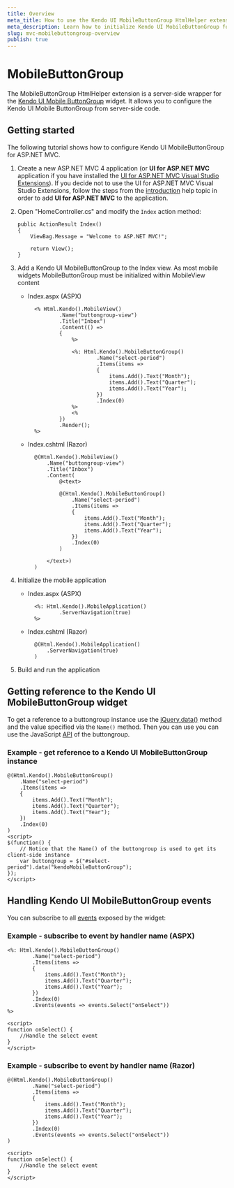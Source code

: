 ```yaml
---
title: Overview
meta_title: How to use the Kendo UI MobileButtonGroup HtmlHelper extension, server-side ASP.NET MVC wrapper for Kendo UI Mobile ButtonGroup widget
meta_description: Learn how to initialize Kendo UI MobileButtonGroup for ASP.NET MVC, handle Kendo UI MobileButtonGroup Events, access an existing buttongroup with MobileButtonGroup HtmlHelper extension documentation.
slug: mvc-mobilebuttongroup-overview
publish: true
---
```


# MobileButtonGroup

The MobileButtonGroup HtmlHelper extension is a server-side wrapper for the [Kendo UI Mobile ButtonGroup](/api/mobile/buttongroup) widget. It allows you to configure the Kendo UI Mobile ButtonGroup
from server-side code.

## Getting started

The following tutorial shows how to configure Kendo UI MobileButtonGroup for ASP.NET MVC.

1.  Create a new ASP.NET MVC 4 application (or **UI for ASP.NET MVC** application if you have installed the [UI for ASP.NET MVC Visual Studio Extensions](/getting-started/using-kendo-with/aspnet-mvc/introduction#kendo-ui-for-asp.net-mvc-visual-studio-extensions)).
If you decide not to use the UI for ASP.NET MVC Visual Studio Extensions, follow the steps from the [introduction](/getting-started/using-kendo-with/aspnet-mvc/introduction) help topic in order
to add **UI for ASP.NET MVC** to the application.
1.  Open "HomeController.cs" and modify the `Index` action method:

        public ActionResult Index()
        {
            ViewBag.Message = "Welcome to ASP.NET MVC!";

            return View();
        }
1. Add a Kendo UI MobileButtonGroup to the Index view. As most mobile widgets MobileButtonGroup must be initialized within MobileView content
    - Index.aspx (ASPX)

            <% Html.Kendo().MobileView()
                    .Name("buttongroup-view")
                    .Title("Inbox")
                    .Content(() =>
                    {
                        %>

                        <%: Html.Kendo().MobileButtonGroup()
                                .Name("select-period")
                                .Items(items =>
                                {
                                    items.Add().Text("Month");
                                    items.Add().Text("Quarter");
                                    items.Add().Text("Year");
                                })
                                .Index(0)
                        %>
                        <%
                    })
                    .Render();
            %>

    - Index.cshtml (Razor)

            @(Html.Kendo().MobileView()
                .Name("buttongroup-view")
                .Title("Inbox")
                .Content(
                    @<text>

                    @(Html.Kendo().MobileButtonGroup()
                        .Name("select-period")
                        .Items(items =>
                        {
                            items.Add().Text("Month");
                            items.Add().Text("Quarter");
                            items.Add().Text("Year");
                        })
                        .Index(0)
                    )

                </text>)
            )

1. Initialize the mobile application
    - Index.aspx (ASPX)

            <%: Html.Kendo().MobileApplication()
                    .ServerNavigation(true)
            %>

    - Index.cshtml (Razor)

            @(Html.Kendo().MobileApplication()
                .ServerNavigation(true)
            )

1. Build and run the application

## Getting reference to the Kendo UI MobileButtonGroup widget

To get a reference to a buttongroup instance use the [jQuery.data()](http://api.jquery.com/jQuery.data/) method and the value specified via the `Name()` method.
Then you can use you can use the JavaScript [API](/api/mobile/buttongroup#methods) of the buttongroup.

### Example - get reference to a Kendo UI MobileButtonGroup instance

    @(Html.Kendo().MobileButtonGroup()
        .Name("select-period")
        .Items(items =>
        {
            items.Add().Text("Month");
            items.Add().Text("Quarter");
            items.Add().Text("Year");
        })
        .Index(0)
    )
    <script>
    $(function() {
        // Notice that the Name() of the buttongroup is used to get its client-side instance
        var buttongroup = $("#select-period").data("kendoMobileButtonGroup");
    });
    </script>


## Handling Kendo UI MobileButtonGroup events

You can subscribe to all [events](/api/mobile/buttongroup#events) exposed by the widget:

### Example - subscribe to event by handler name (ASPX)

    <%: Html.Kendo().MobileButtonGroup()
            .Name("select-period")
            .Items(items =>
            {
                items.Add().Text("Month");
                items.Add().Text("Quarter");
                items.Add().Text("Year");
            })
            .Index(0)
            .Events(events => events.Select("onSelect"))
    %>

    <script>
    function onSelect() {
        //Handle the select event
    }
    </script>


### Example - subscribe to event by handler name (Razor)

    @(Html.Kendo().MobileButtonGroup()
            .Name("select-period")
            .Items(items =>
            {
                items.Add().Text("Month");
                items.Add().Text("Quarter");
                items.Add().Text("Year");
            })
            .Index(0)
            .Events(events => events.Select("onSelect"))
    )

    <script>
    function onSelect() {
        //Handle the select event
    }
    </script>

